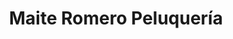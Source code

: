 ---
title: "Maite Romero Peluquería"
url: /amorebieta-etxano/maite-romero-peluqueria/
shop: Friseur
---